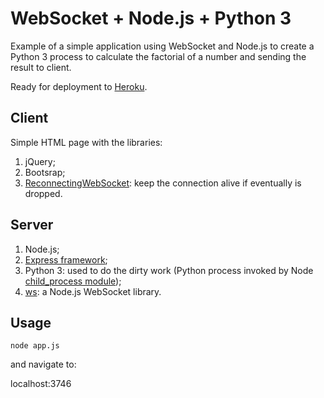 # WebSocket + Node.js + Python 3

Example of a simple application using WebSocket and Node.js to create a Python 3 process to calculate the factorial of a number and sending the result to client.

Ready for deployment to [Heroku](heroku.com).

## Client

Simple HTML page with the libraries:

1. jQuery;
2. Bootsrap;
3. [ReconnectingWebSocket](https://github.com/joewalnes/reconnecting-websocket): keep the connection alive if eventually is dropped.

## Server

1. Node.js;
2. [Express framework](https://github.com/expressjs/express);
3. Python 3: used to do the dirty work (Python process invoked by Node [child_process module](https://nodejs.org/api/child_process.html));
4. [ws](https://github.com/websockets/ws): a Node.js WebSocket library.

## Usage

```
node app.js
```

and navigate to:

localhost:3746
